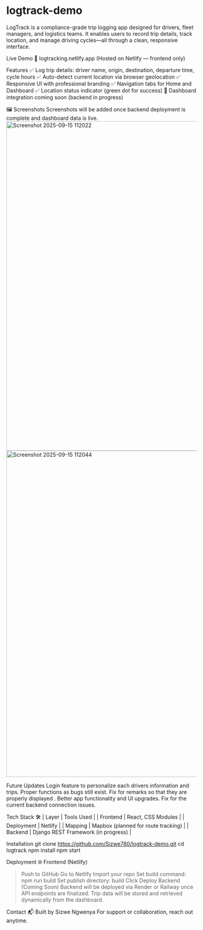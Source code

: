 # logtrack-demo

LogTrack is a compliance-grade trip logging app designed for drivers, fleet managers, and logistics teams. It enables users to record trip details, track location, and manage driving cycles—all through a clean, responsive interface.

Live Demo 🚀 
logtracking.netlify.app
(Hosted on Netlify — frontend only)

Features
✅ Log trip details: driver name, origin, destination, departure time, cycle hours
✅ Auto-detect current location via browser geolocation
✅ Responsive UI with professional branding
✅ Navigation tabs for Home and Dashboard
✅ Location status indicator (green dot for success)
🚧 Dashboard integration coming soon (backend in progress)

🖼️ Screenshots
Screenshots will be added once backend deployment is complete and dashboard data is live.
<img width="1919" height="871" alt="Screenshot 2025-09-15 112022" src="https://github.com/user-attachments/assets/d58bee0e-27b2-48a2-807b-caace03b9f51" />
<img width="1919" height="863" alt="Screenshot 2025-09-15 112044" src="https://github.com/user-attachments/assets/4a2fad41-0c09-49be-942b-59838c8602d4" />

Future Updates
Login feature to personalize each drivers information and trips.
Proper functions as bugs still exist.
Fix for remarks so that they are properly displayed .
Better app functionality and UI upgrades.
Fix for the current backend connection issues.

Tech Stack 🛠️ 
| Layer | Tools Used | 
| Frontend | React, CSS Modules | 
| Deployment | Netlify | 
| Mapping | Mapbox (planned for route tracking) | 
| Backend | Django REST Framework (in progress) | 


Installation
git clone https://github.com/Sizwe780/logtrack-demo.git
cd logtrack
npm install
npm start


Deployment 🌐 
Frontend (Netlify)
> Push to GitHub
> Go to Netlify
> Import your repo
> Set build command: npm run build
> Set publish directory: build
> Click Deploy
Backend (Coming Soon)
Backend will be deployed via Render or Railway once API endpoints are finalized. Trip data will be stored and retrieved dynamically from the dashboard.


Contact 📬
Built by Sizwe Ngwenya
For support or collaboration, reach out anytime.
